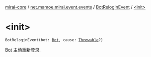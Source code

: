 [mirai-core](../../index.md) / [net.mamoe.mirai.event.events](../index.md) / [BotReloginEvent](index.md) / [&lt;init&gt;](./-init-.md)

# &lt;init&gt;

`BotReloginEvent(bot: `[`Bot`](../../net.mamoe.mirai/-bot/index.md)`, cause: `[`Throwable`](https://kotlinlang.org/api/latest/jvm/stdlib/kotlin/-throwable/index.html)`?)`

[Bot](../../net.mamoe.mirai/-bot/index.md) 主动重新登录.

